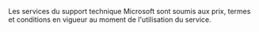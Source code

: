 <Token xmlns:xlink="http://www.w3.org/1999/xlink">Les services du support technique Microsoft sont soumis aux prix, termes et conditions en vigueur au moment de l'utilisation du service.</Token>

<!--HONumber=May16_HO1-->


